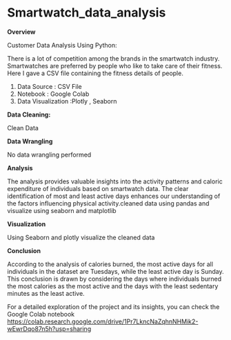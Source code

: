 # Smartwatch_data_analysis

**Overview**

Customer Data Analysis Using Python: 



There is a lot of competition among the brands in the smartwatch industry. Smartwatches are preferred by people who like to take care of their fitness. Here I gave a CSV file containing the fitness details of people.

1. Data Source : CSV File
2. Notebook : Google Colab
3. Data Visualization :Plotly , Seaborn


**Data Cleaning:**

Clean Data

**Data Wrangling**

No data wrangling performed


**Analysis**

The analysis provides valuable insights into the activity patterns and caloric expenditure of individuals based on smartwatch data. The clear identification of most and least active days enhances our understanding of the factors influencing physical activity.cleaned data using pandas and visualize using seaborn and matplotlib


**Visualization**

Using Seaborn and plotly visualize the cleaned data 


**Conclusion**

According to the analysis of calories burned, the most active days for all individuals in the dataset are Tuesdays, while the least active day is Sunday. This conclusion is drawn by considering the days where individuals burned the most calories as the most active and the days with the least sedentary minutes as the least active.

For a detailed exploration of the project and its insights, you can check the Google Colab notebook 
https://colab.research.google.com/drive/1Pr7LkncNaZqhnNHMik2-wEwrDqo87n5h?usp=sharing
